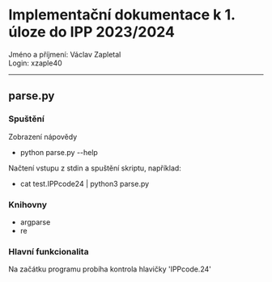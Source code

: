 # Implementační dokumentace k 1. úloze do IPP 2023/2024 

Jméno a příjmení: Václav Zapletal  
Login: xzaple40

---

## parse.py
### Spuštění

Zobrazení nápovědy
- python parse.py --help 

Načtení vstupu z stdin a spuštění skriptu, například:
- cat test.IPPcode24 | python3 parse.py 

### Knihovny
- argparse
- re

### Hlavní funkcionalita

Na začátku programu probíha kontrola hlavičky 'IPPcode.24'









